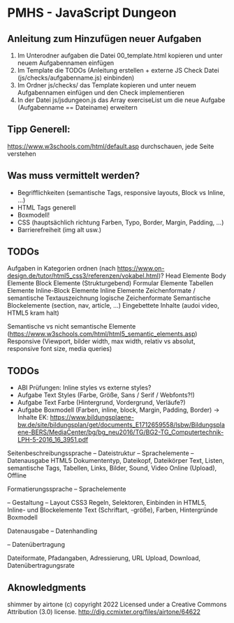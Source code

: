 # PMHS - JavaScript Dungeon

## Anleitung zum Hinzufügen neuer Aufgaben
1. Im Unterodner aufgaben die Datei 00_template.html kopieren und unter neuem Aufgabennamen einfügen
2. Im Template die TODOs (Anleitung erstellen + externe JS Check Datei (js/checks/aufgabenname.js) einbinden)
3. Im Ordner js/checks/ das Template kopieren und unter neuem Aufgabennamen einfügen und den Check implementieren
4. In der Datei js/jsdungeon.js das Array exerciseList um die neue Aufgabe (Aufgabenname == Dateiname) erweitern

## Tipp Generell:
https://www.w3schools.com/html/default.asp durchschauen, jede Seite verstehen

## Was muss vermittelt werden?
- Begrifflichkeiten (semantische Tags, responsive layouts, Block vs Inline, ...)
- HTML Tags generell
- Boxmodell!
- CSS (hauptsächlich richtung Farben, Typo, Border, Margin, Padding, ...)
- Barrierefreiheit (img alt usw.)
## TODOs
Aufgaben in Kategorien ordnen (nach https://www.on-design.de/tutor/html5_css3/referenzen/vokabel.html)? Head Elemente
Body Elemente
Block Elemente (Strukturgebend)
Formular Elemente
Tabellen Elemente
Inline-Block Elemente
Inline Elemente
Zeichenformate / semantische Textauszeichnung
logische Zeichenformate
Semantische Blockelemente (section, nav, article, ...)
Eingebettete Inhalte (audoi video, HTML5 kram halt)

Semantische vs nicht semantische Elemente (https://www.w3schools.com/html/html5_semantic_elements.asp)
Responsive (Viewport, bilder width, max width, relativ vs absolut, responsive font size, media queries)
## TODOs
- ABI Prüfungen: Inline styles vs externe styles?
- Aufgabe Text Styles (Farbe, Größe, Sans / Serif / Webfonts?!)
- Aufgabe Text Farbe (Hintergrund, Vordergrund, Verläufe?)
- Aufgabe Boxmodell (Farben, inline, block, Margin, Padding, Border)
->
Inhalte EK: https://www.bildungsplaene-bw.de/site/bildungsplan/get/documents_E1712659558/lsbw/Bildungsplaene-BERS/MediaCenter/bg/bg_neu2016/TG/BG2-TG_Computertechnik-LPH-5-2016_16_3951.pdf

Seitenbeschreibungssprache 
– Dateistruktur 
– Sprachelemente 
– Datenausgabe 
 HTML5 
Dokumententyp, Dateikopf, Dateikörper 
Text, Listen, semantische Tags, Tabellen, 
Links, Bilder, Sound, Video 
Online (Upload), Offline 
   
Formatierungssprache 
– Sprachelemente 
 
– Gestaltung 
– Layout 
 CSS3 
Regeln, Selektoren, Einbinden in HTML5,  
Inline- und Blockelemente 
Text (Schriftart, -größe), Farben, Hintergründe 
Boxmodell 
   
Datenausgabe 
– Datenhandling 
 
– Datenübertragung 
  
Dateiformate, Pfadangaben, Adressierung, 
URL 
Upload, Download, Datenübertragungsrate 

## Aknowledgments
shimmer by airtone (c) copyright 2022 Licensed under a Creative Commons Attribution (3.0) license. http://dig.ccmixter.org/files/airtone/64622 